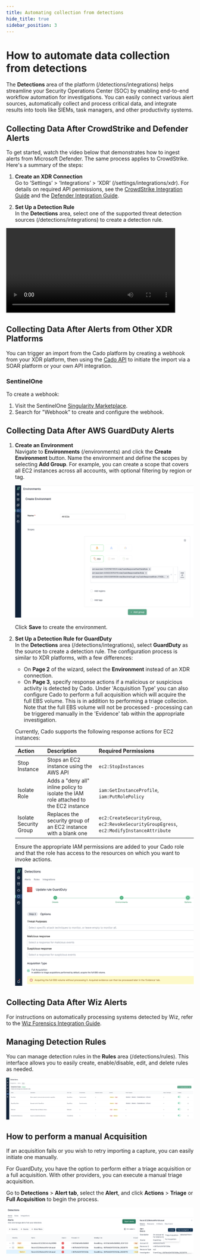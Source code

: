 ```yaml
---
title: Automating collection from detections
hide_title: true
sidebar_position: 3
---
```


# How to automate data collection from detections

The **Detections** area of the platform (/detections/integrations) helps streamline your Security Operations Center (SOC) by enabling end-to-end workflow automation for investigations. You can easily connect various alert sources, automatically collect and process critical data, and integrate results into tools like SIEMs, task managers, and other productivity systems.

## Collecting Data After CrowdStrike and Defender Alerts

To get started, watch the video below that demonstrates how to ingest alerts from Microsoft Defender. The same process applies to CrowdStrike. Here's a summary of the steps:

1. **Create an XDR Connection**  
   Go to ‘Settings’ > ‘Integrations’ > ‘XDR’ (/settings/integrations/xdr). For details on required API permissions, see the [CrowdStrike Integration Guide](/cado/integrations/xdr/crowdstrike) and the [Defender Integration Guide](/cado/integrations/xdr/defender).

2. **Set Up a Detection Rule**  
   In the **Detections** area, select one of the supported threat detection sources (/detections/integrations) to create a detection rule.

<video src="/img/detections-set-up.mp4" controls width="90%"></video>

## Collecting Data After Alerts from Other XDR Platforms

You can trigger an import from the Cado platform by creating a webhook from your XDR platform, then using the [Cado API](/cado/integrations/api-overview) to initiate the import via a SOAR platform or your own API integration.

### SentinelOne
To create a webhook:
1. Visit the SentinelOne [Singularity Marketplace](https://www.sentinelone.com/partners/singularity-marketplace/).
2. Search for "Webhook" to create and configure the webhook.

## Collecting Data After AWS GuardDuty Alerts

1. **Create an Environment**  
   Navigate to **Environments** (/environments) and click the **Create Environment** button. Name the environment and define the scopes by selecting **Add Group**. For example, you can create a scope that covers all EC2 instances across all accounts, with optional filtering by region or tag.

   ![Create Environments](/img/environments-create.png)

   Click **Save** to create the environment.

2. **Set Up a Detection Rule for GuardDuty**  
   In the **Detections** area (/detections/integrations), select **GuardDuty** as the source to create a detection rule. The configuration process is similar to XDR platforms, with a few differences:

   - On **Page 2** of the wizard, select the **Environment** instead of an XDR connection.
   - On **Page 3**, specify response actions if a malicious or suspicious activity is detected by Cado. Under 'Acquisition Type' you can also configure Cado to perform a full acquisition which will acquire the full EBS volume. This is in addition to performing a triage collecion. Note that the full EBS volume will not be processed - processing can be triggered manually in the 'Evidence' tab within the appropriate investigation.

   Currently, Cado supports the following response actions for EC2 instances:

   | Action | Description | Required Permissions |
   | -------- | ----------- | ---------- |
   | Stop Instance | Stops an EC2 instance using the AWS API | `ec2:StopInstances` |
   | Isolate Role | Adds a "deny all" inline policy to isolate the IAM role attached to the EC2 instance | `iam:GetInstanceProfile`, `iam:PutRolePolicy` |
   | Isolate Security Group | Replaces the security group of an EC2 instance with a blank one | `ec2:CreateSecurityGroup`, `ec2:RevokeSecurityGroupEgress`, `ec2:ModifyInstanceAttribute` |

   Ensure the appropriate IAM permissions are added to your Cado role and that the role has access to the resources on which you want to invoke actions.

   ![Full Acquisition](/img/guardduty-full-acquisition.png)

## Collecting Data After Wiz Alerts

For instructions on automatically processing systems detected by Wiz, refer to the [Wiz Forensics Integration Guide](/cado/integrations/cnapp/wiz).

## Managing Detection Rules

You can manage detection rules in the **Rules** area (/detections/rules). This interface allows you to easily create, enable/disable, edit, and delete rules as needed.

![Manage Rules](/img/detections-rules.png)

## How to perform a manual Acquisition

If an acquisition fails or you wish to retry importing a capture, you can easily initiate one manually.

For GuardDuty, you have the option to perform either a triage acquisition or a full acquisition. With other providers, you can execute a manual triage acquisition.

Go to **Detections** > **Alert tab**, select the **Alert**, and click **Actions** > **Triage** or **Full Acquisition** to begin the process.

![Retry Logic](/img/retry-logic.png)



